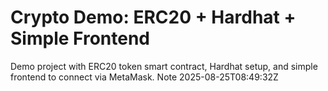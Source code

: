 # Crypto Demo: ERC20 + Hardhat + Simple Frontend

Demo project with ERC20 token smart contract, Hardhat setup, and simple frontend to connect via MetaMask.
Note 2025-08-25T08:49:32Z
